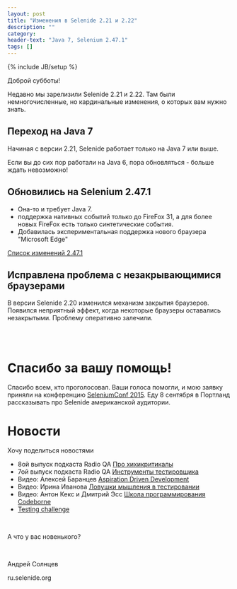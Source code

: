 ```yaml
---
layout: post
title: "Изменения в Selenide 2.21 и 2.22"
description: ""
category:
header-text: "Java 7, Selenium 2.47.1"
tags: []
---
```

{% include JB/setup %}

Доброй субботы!

Недавно мы зарелизили Selenide 2.21 и 2.22. Там были немногочисленные, но кардинальные изменения, о которых вам нужно знать. 

## Переход на Java 7

Начиная с версии 2.21, Selenide работает только на Java 7 или выше.

Если вы до сих пор работали на Java 6, пора обновляться - больше ждать невозможно!

## Обновились на Selenium 2.47.1

* Она-то и требует Java 7.
* поддержка нативных событий только до FireFox 31, а для более новых FireFox есть только синтетические события.
* Добавилась экспериментальная поддержка нового браузера "Microsoft Edge"

[Список изменений 2.47.1](https://github.com/SeleniumHQ/selenium/blob/master/dotnet/CHANGELOG) 

## Исправлена проблема с незакрывающимися браузерами

В версии Selenide 2.20 изменился механизм закрытия браузеров. Появился неприятный эффект, когда некоторые браузеры оставались незакрытыми.
Проблему оперативно залечили. 

<br/>
<br/>

# Спасибо за вашу помощь!

Спасибо всем, кто проголосовал. 
Ваши голоса помогли, и мою заявку приняли на конференцию [SeleniumConf 2015](http://year-2015.seleniumconf.org/). 
Еду 8 сентября в Портланд рассказывать про Selenide американской аудитории.

# Новости

Хочу поделиться новостями

* 8ой выпуск подкаста Radio QA [Про хихикритикалы](http://radio-qa.com/008-hihicriticals/)
* 7ой выпуск подкаста Radio QA [Инструменты тестировщика](http://radio-qa.com/007-tools-of-tester/)
* Видео: Алексей Баранцев [Aspiration Driven Development](http://www.devclub.eu/2015/08/24/video-barancev-aspiration-driven-development/)
* Видео: Ирина Иванова [Ловушки мышления в тестировании](https://www.youtube.com/watch?v=ME4HqzRjjJs)
* Видео: Антон Кекс и Дмитрий Эсс [Школа программирования Codeborne](http://www.devclub.eu/2015/08/24/video-codeborne-tarkvarakool/)
* [Testing challenge](http://testingchallenges.thetestingmap.org/)

<br/>

А что у вас новенького?

<br/>

Андрей Солнцев

ru.selenide.org
